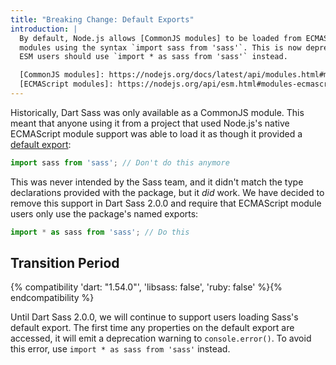 ```yaml
---
title: "Breaking Change: Default Exports"
introduction: |
  By default, Node.js allows [CommonJS modules] to be loaded from ECMAScript
  modules using the syntax `import sass from 'sass'`. This is now deprecated;
  ESM users should use `import * as sass from 'sass'` instead.

  [CommonJS modules]: https://nodejs.org/docs/latest/api/modules.html#modules-commonjs-modules
  [ECMAScript modules]: https://nodejs.org/api/esm.html#modules-ecmascript-modules
---
```


Historically, Dart Sass was only available as a CommonJS module. This meant that
anyone using it from a project that used Node.js's native ECMAScript module
support was able to load it as though it provided a [default export]:

[default export]: https://developer.mozilla.org/en-US/docs/web/javascript/reference/statements/export#using_the_default_export

```js
import sass from 'sass'; // Don't do this anymore
```

This was never intended by the Sass team, and it didn't match the type
declarations provided with the package, but it _did_ work. We have decided to
remove this support in Dart Sass 2.0.0 and require that ECMAScript module users
only use the package's named exports:

```js
import * as sass from 'sass'; // Do this
```

## Transition Period

{% compatibility 'dart: "1.54.0"', 'libsass: false', 'ruby: false' %}{% endcompatibility %}

Until Dart Sass 2.0.0, we will continue to support users loading Sass's default
export. The first time any properties on the default export are accessed, it
will emit a deprecation warning to `console.error()`. To avoid this error, use
`import * as sass from 'sass'` instead.
